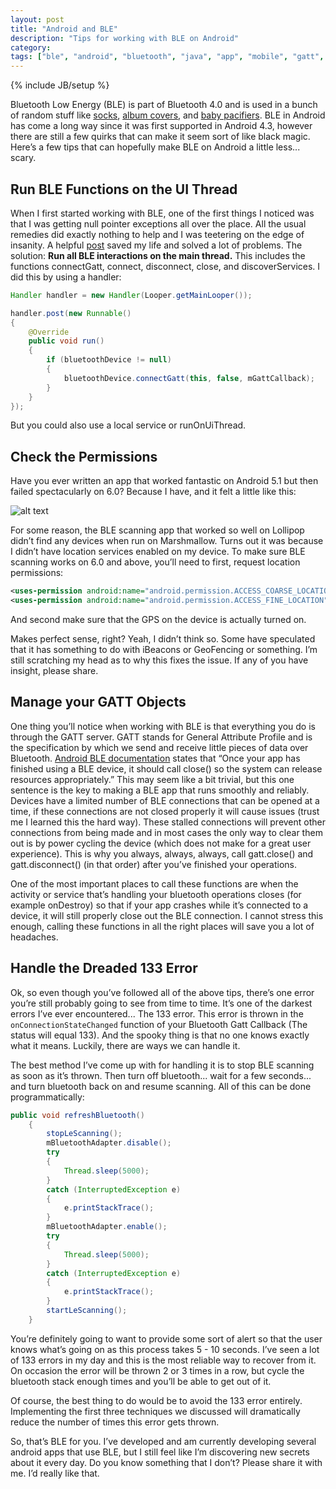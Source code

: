 ```yaml
---
layout: post
title: "Android and BLE"
description: "Tips for working with BLE on Android"
category: 
tags: ["ble", "android", "bluetooth", "java", "app", "mobile", "gatt", "133 error"]
---
```

{% include JB/setup %}

Bluetooth Low Energy (BLE) is part of Bluetooth 4.0 and is used in a bunch of random stuff like [socks](https://vimeo.com/70365693), [album covers](https://www.youtube.com/watch?v=YCAzEh6Wyj8), and [baby pacifiers](https://www.bluemaestro.com/smart-thermometer-pacifier/).  BLE in Android has come a long way since it was first supported in Android 4.3, however there are still a few quirks that can make it seem sort of like black magic.  Here’s a few tips that can hopefully make BLE on Android a little less... scary.

## Run BLE Functions on the UI Thread

When I first started working with BLE, one of the first things I noticed was that I was getting null pointer exceptions all over the place.  All the usual remedies did exactly nothing to help and I was teetering on the edge of insanity.  A helpful [post](http://stackoverflow.com/questions/20069507/gatt-callback-fails-to-register) saved my life and solved a lot of problems. The solution: **Run all BLE interactions on the main thread.**  This includes the functions connectGatt, connect, disconnect, close, and discoverServices.  I did this by using a handler:

```java
Handler handler = new Handler(Looper.getMainLooper());

handler.post(new Runnable() 
{
    @Override
    public void run() 
    {
        if (bluetoothDevice != null) 
        {
            bluetoothDevice.connectGatt(this, false, mGattCallback);
        }
    }
});
```

But you could also use a local service or runOnUiThread.
	
## Check the Permissions
		
Have you ever written an app that worked fantastic on Android 5.1 but then failed spectacularly on 6.0? Because I have, and it felt a little like this:

![alt text](http://i.giphy.com/l2QZPHSiJ4do7gg2k.gif "Sad Troy")

For some reason, the BLE scanning app that worked so well on Lollipop didn’t find any devices when run on Marshmallow.  Turns out it was because I didn’t have location services enabled on my device.  To make sure BLE scanning works on 6.0 and above, you’ll need to first, request location permissions:

```xml
<uses-permission android:name="android.permission.ACCESS_COARSE_LOCATION"/>
<uses-permission android:name="android.permission.ACCESS_FINE_LOCATION"/>
```
And second make sure that the GPS on the device is actually turned on.

Makes perfect sense, right?  Yeah, I didn’t think so.  Some have speculated that it has something to do with iBeacons or GeoFencing or something.  I’m still scratching my head as to why this fixes the issue.  If any of you have insight, please share. 

## Manage your GATT Objects

One thing you’ll notice when working with BLE is that everything you do is through the GATT server.  GATT stands for General Attribute Profile and is the specification by which we send and receive little pieces of data over Bluetooth.  [Android BLE documentation](https://developer.android.com/guide/topics/connectivity/bluetooth-le.html) states that “Once your app has finished using a BLE device, it should call close() so the system can release resources appropriately.”  This may seem like a bit trivial, but this one sentence is the key to making a BLE app that runs smoothly and reliably.  Devices have a limited number of BLE connections that can be opened at a time, if these connections are not closed properly it will cause issues (trust me I learned this the hard way).  These stalled connections will prevent other connections from being made and in most cases the only way to clear them out is by power cycling the device (which does not make for a great user experience).  This is why you always, always, always, call gatt.close() and gatt.disconnect() (in that order) after you’ve finished your operations.  

One of the most important places to call these functions are when the activity or service that’s handling your bluetooth operations closes (for example onDestroy) so that if your app crashes while it’s connected to a device, it will still properly close out the BLE connection. I cannot stress this enough, calling these functions in all the right places will save you a lot of headaches.
		
## Handle the Dreaded 133 Error

Ok, so even though you’ve followed all of the above tips, there’s one error you’re still probably going to see from time to time.  It’s one of the darkest errors I’ve ever encountered... The 133 error.  This error is thrown in the `onConnectionStateChanged` function of your Bluetooth Gatt Callback (The status will equal 133).  And the spooky thing is that no one knows exactly what it means.  Luckily, there are ways we can handle it. 

The best method I’ve come up with for handling it is to stop BLE scanning as soon as it’s thrown.  Then turn off bluetooth... wait for a few seconds... and turn bluetooth back on and resume scanning.  All of this can be done programmatically:

```java
public void refreshBluetooth()
    {
        stopLeScanning();
        mBluetoothAdapter.disable();
        try 
        {
            Thread.sleep(5000);
        } 
        catch (InterruptedException e) 
        {
            e.printStackTrace();
        }
        mBluetoothAdapter.enable();
        try 
        {
            Thread.sleep(5000);
        } 
        catch (InterruptedException e) 
        {
            e.printStackTrace();
        }
        startLeScanning();
    }
```    


You’re definitely going to want to provide some sort of alert so that the user knows what’s going on as this process takes 5 - 10 seconds.  I’ve seen a lot of 133 errors in my day and this is the most reliable way to recover from it.  On occasion the error will be thrown 2 or 3 times in a row, but cycle the bluetooth stack enough times and you’ll be able to get out of it.

Of course, the best thing to do would be to avoid the 133 error entirely.  Implementing the first three techniques we discussed will dramatically reduce the number of times this error gets thrown.  

So, that’s BLE for you.  I’ve developed and am currently developing several android apps that use BLE, but I still feel like I’m discovering new secrets about it every day.  Do you know something that I don’t?  Please share it with me.  I’d really like that.  